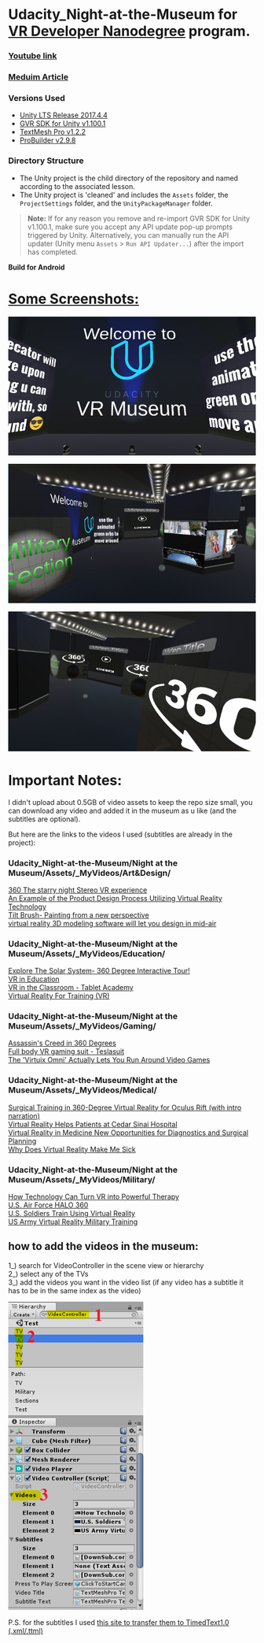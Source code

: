 # Udacity_Night-at-the-Museum for [VR Developer Nanodegree](http://udacity.com/vr) program.

### [Youtube link](https://youtu.be/nDbrVf-diOk)

### [Meduim Article](https://medium.com/@osama2o1ooo/experience-vr-in-a-vr-museum-41316d5b66fb)

### Versions Used
- [Unity LTS Release 2017.4.4](https://unity3d.com/unity/qa/lts-releases?version=2017.4)
- [GVR SDK for Unity v1.100.1](https://github.com/googlevr/gvr-unity-sdk/releases/tag/v1.100.1)
- [TextMesh Pro v1.2.2](https://assetstore.unity.com/packages/essentials/beta-projects/textmesh-pro-84126) 
- [ProBuilder v2.9.8](https://assetstore.unity.com/packages/tools/modeling/probuilder-111418) 


### Directory Structure
- The Unity project is the child directory of the repository and named according to the associated lesson.
- The Unity project is 'cleaned' and includes the `Assets` folder, the `ProjectSettings` folder, and the `UnityPackageManager` folder.

>**Note:** If for any reason you remove and re-import GVR SDK for Unity v1.100.1, make sure you accept any API update pop-up prompts triggered by Unity. Alternatively, you can manually run the API updater (Unity menu `Assets` > `Run API Updater...`) after the import has completed.


**Build for Android**

<h1><ins>Some Screenshots:</ins></h1>

![Screenshot](1.png)

![Screenshot](2.png)

![Screenshot](3.png)

# Important Notes:
I didn't upload about 0.5GB of video assets to keep the repo size small,
you can download any video and added it in the museum as u like (and the subtitles are optional).

But here are the links to the videos I used (subtitles are already in the project): 
### Udacity_Night-at-the-Museum/Night at the Museum/Assets/_MyVideos/Art&Design/
[360 The starry night Stereo VR experience](https://youtu.be/G7Dt9ziemYA) <br/>
[An Example of the Product Design Process Utilizing Virtual Reality Technology](https://youtu.be/TiY45xUamI0)<br/>
[Tilt Brush- Painting from a new perspective](https://www.youtube.com/watch?v=TckqNdrdbgk)<br/>
[virtual reality 3D modeling software will let you design in mid-air](https://youtu.be/fX4UpMdJkAI)<br/>
### Udacity_Night-at-the-Museum/Night at the Museum/Assets/_MyVideos/Education/
[Explore The Solar System- 360 Degree Interactive Tour!](https://www.youtube.com/watch?v=0ytyMKa8aps&t=185s)<br/>
[VR in Education](https://www.youtube.com/watch?v=EXYzj6qwCCk&t=28s)<br/>
[VR in the Classroom - Tablet Academy](https://www.youtube.com/watch?v=bN3JSk9xrhE&t=60s)<br/>
[Virtual Reality For Training (VR)](https://www.youtube.com/watch?v=1MpUUDr6OFM)<br/>
### Udacity_Night-at-the-Museum/Night at the Museum/Assets/_MyVideos/Gaming/
[Assassin's Creed in 360 Degrees](https://www.youtube.com/watch?v=g0AYnMPkg2k&t=72s)<br/>
[Full body VR gaming suit - Teslasuit](https://www.youtube.com/watch?v=fCsjUG6-F4I&t=47s)<br/>
[The 'Virtuix Omni' Actually Lets You Run Around Video Games](https://www.youtube.com/watch?v=ugn9YHyvtS8)<br/>
### Udacity_Night-at-the-Museum/Night at the Museum/Assets/_MyVideos/Medical/
[Surgical Training in 360-Degree Virtual Reality for Oculus Rift (with intro narration)](https://youtu.be/n7ALZkPoTYQ)<br/>
[Virtual Reality Helps Patients at Cedar Sinai Hospital](https://www.youtube.com/watch?v=0pizYFG8F3A)<br/>
[Virtual Reality in Medicine New Opportunities for Diagnostics and Surgical Planning](https://youtu.be/AttXbcLUyR0)<br/>
[Why Does Virtual Reality Make Me Sick](https://www.youtube.com/watch?v=BznbIlW8iqE)<br/>
### Udacity_Night-at-the-Museum/Night at the Museum/Assets/_MyVideos/Military/
[How Technology Can Turn VR into Powerful Therapy](https://www.youtube.com/watch?v=c-YMV_70KrU)<br/>
[U.S. Air Force HALO 360](https://www.youtube.com/watch?v=jVIJEq3oPW4&t=12s)<br/>
[U.S. Soldiers Train Using Virtual Reality](https://www.youtube.com/watch?v=NND7Hk5fYdI&t=106s)<br/>
[US Army Virtual Reality Military Training](https://www.youtube.com/watch?v=SlKmXVXy0k4)<br/>
## how to add the videos in the museum:
1_) search for VideoController in the scene view or hierarchy<br/>
2_) select any of the TVs<br/>
3_) add the videos you want in the video list (if any video has a subtitle it has to be in the same index as the video)<br/>

![Screenshot](HowToAddVideos.png)

P.S. for the subtitles I used [this site to transfer them to TimedText1.0 (.xml/.ttml)](https://gotranscript.com/subtitle-converter)
